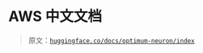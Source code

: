 # AWS 中文文档

> 原文：[`huggingface.co/docs/optimum-neuron/index`](https://huggingface.co/docs/optimum-neuron/index)
